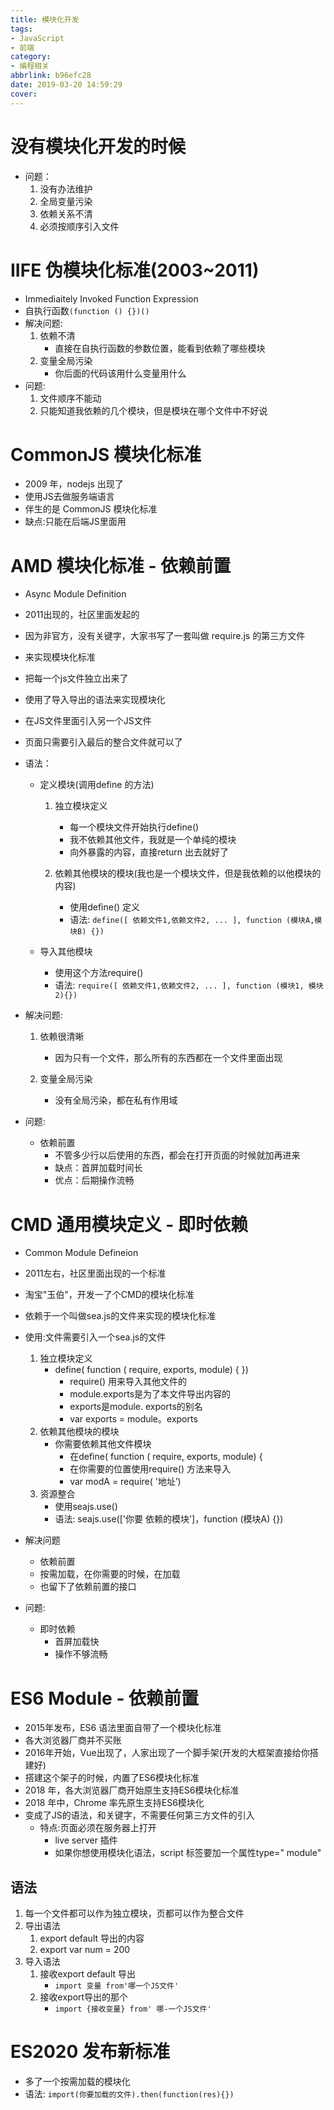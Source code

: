 ```yaml
---
title: 模块化开发
tags: 
- JavaScript
- 前端
category: 
- 编程相关
abbrlink: b96efc28
date: 2019-03-20 14:59:29
cover:
---
```

# 没有模块化开发的时候
+ 问题：
  1. 没有办法维护
  2. 全局变量污染
  3. 依赖关系不清
  4. 必须按顺序引入文件




# IIFE 伪模块化标准(2003~2011)
+ Immediaitely Invoked Function Expression 
+ 自执行函数`(function () {})()`
+ 解决问题:
  1. 依赖不清
     + 直接在自执行函数的参数位置，能看到依赖了哪些模块
  2. 变量全局污染
     + 你后面的代码该用什么变量用什么
+ 问题:
  1. 文件顺序不能动
  2. 只能知道我依赖的几个模块，但是模块在哪个文件中不好说

# CommonJS 模块化标准
+ 2009 年，nodejs 出现了
+ 使用JS去做服务端语言
+ 伴生的是 CommonJS 模块化标准
+ 缺点:只能在后端JS里面用

# AMD 模块化标准 - 依赖前置
+ Async Module Definition
+ 2011出现的，社区里面发起的
+ 因为非官方，没有关键字，大家书写了一套叫做 require.js 的第三方文件
+ 来实现模块化标准
+ 把每一个js文件独立出来了
+ 使用了导入导出的语法来实现模块化
+ 在JS文件里面引入另一个JS文件
+ 页面只需要引入最后的整合文件就可以了
+ 语法：
  + 定义模块(调用define 的方法)
    1. 独立模块定义
       + 每一个模块文件开始执行define()
       + 我不依赖其他文件，我就是一个单纯的模块
       + 向外暴露的内容，直接return 出去就好了

    2. 依赖其他模块的模块(我也是一个模块文件，但是我依赖的以他模块的内容)
       + 使用define() 定义
       + 语法: `define([ 依赖文件1,依赖文件2, ... ], function (模块A,模块B) {})`

  + 导入其他模块
    + 使用这个方法require()
    + 语法: `require([ 依赖文件1,依赖文件2, ... ], function (模块1, 模块2){})`

+ 解决问题:
  1. 依赖很清晰
     + 因为只有一个文件，那么所有的东西都在一个文件里面出现

  1. 变量全局污染
     + 没有全局污染，都在私有作用域

+ 问题:
  + 依赖前置
    + 不管多少行以后使用的东西，都会在打开页面的时候就加再进来
    + 缺点：首屏加载时间长
    + 优点：后期操作流畅



# CMD 通用模块定义 - 即时依赖
+ Common Module Defineion
+ 2011左右，社区里面出现的一个标准
+ 淘宝"玉伯"，开发一了个CMD的模块化标准
+ 依赖于一个叫做sea.js的文件来实现的模块化标准
+ 使用:文件需要引入一个sea.js的文件
  1. 独立模块定义
     + define( function ( require, exports, module) { })
       - require() 用来导入其他文件的
       - module.exports是为了本文件导出内容的
       - exports是module. exports的别名
       - var exports = module。exports
  2. 依赖其他模块的模块
     + 你需要依赖其他文件模块
       - 在define( function ( require, exports, module) {
       - 在你需要的位置使用require() 方法来导入
       - var modA = require( '地址’)
  3. 资源整合
     + 使用seajs.use()
     + 语法: seajs.use(['你要 依赖的模块']，function (模块A) {})

+ 解决问题
  + 依赖前置
  + 按需加载，在你需要的时候，在加载
  + 也留下了依赖前置的接口

+ 问题:
  + 即时依赖
    + 首屏加载快
    + 操作不够流畅


# ES6 Module - 依赖前置
+ 2015年发布，ES6 语法里面自带了一个模块化标准
+ 各大浏览器厂商并不买账
+ 2016年开始，Vue出现了，人家出现了一个脚手架(开发的大框架直接给你搭建好)
+ 搭建这个架子的时候，内置了ES6模块化标准
+ 2018 年，各大浏览器厂商开始原生支持ES6模块化标准
+ 2018 年中，Chrome 率先原生支持ES6模块化
+ 变成了JS的语法，和关键字，不需要任何第三方文件的引入
  + 特点:页面必须在服务器上打开
    + live server 插件
    + 如果你想使用模块化语法，script 标签要加一个属性type=" module"

## 语法
1. 每一个文件都可以作为独立模块，页都可以作为整合文件
2. 导出语法
   1. export default 导出的内容
   2. export var num = 200
3. 导入语法
   1. 接收export default 导出
      + `import 变量 from'哪一个JS文件'`
   2. 接收export导出的那个
      + `import {接收变量} from' 哪-一个JS文件'`


# ES2020 发布新标准
+ 多了一个按需加载的模块化
+ 语法: `import(你要加载的文件).then(function(res){})`
